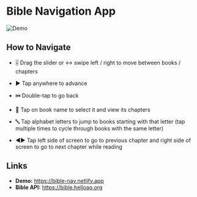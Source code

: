 # Bible Navigation App

![Demo](demo.gif)

## How to Navigate

- 🎚️ Drag the slider or ↔️ swipe left / right to move between books / chapters

- ▶️ Tap anywhere to advance

- ⏮️ Double-tap to go back

- 📖 Tap on book name to select it and view its chapters

- 🔤 Tap alphabet letters to jump to books starting with that letter (tap multiple times to cycle through books
  with the same letter)

- ◀️▶️ Tap left side of screen to go to previous chapter and right side of screen to go to next chapter while reading

## Links

- **Demo:** https://bible-nav.netlify.app
- **Bible API:** https://bible.helloao.org
